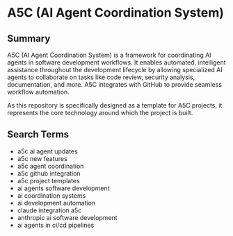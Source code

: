# A5C (AI Agent Coordination System)

## Summary

A5C (AI Agent Coordination System) is a framework for coordinating AI agents in software development workflows. It enables automated, intelligent assistance throughout the development lifecycle by allowing specialized AI agents to collaborate on tasks like code review, security analysis, documentation, and more. A5C integrates with GitHub to provide seamless workflow automation.

As this repository is specifically designed as a template for A5C projects, it represents the core technology around which the project is built.

## Search Terms

- a5c ai agent updates
- a5c new features
- a5c agent coordination
- a5c github integration
- a5c project templates
- ai agents software development
- ai coordination systems
- ai development automation
- claude integration a5c
- anthropic ai software development
- ai agents in ci/cd pipelines
